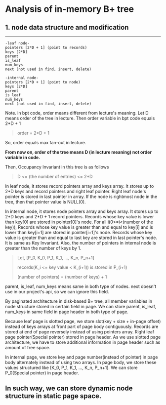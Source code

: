 # Analysis of in-memory B+ tree
## 1.  node data structure and modification
---
```
-leaf node-
pointers [2*D + 1] (point to records)
keys [2*D]
parent
is_leaf
num_keys
next (not used in find, insert, delete)
```
```
-internal node-
pointers [2*D + 1] (point to node)
keys [2*D]
parent
is_leaf
num_keys
next (not used in find, insert, delete)
```
Note. in bpt code, order means different from lecture's meaning.
Let D means order of the tree in lecture.
Then order variable in bpt code equals 2*D + 1
> order = 2*D + 1

So, order equals max fan-out in lecture.
 
**From now on, order of the tree means D (in lecture meaning) not order variable in code.**

Then, Occupancy Invariant in this tree is as follows
> D <= (the number of entries) <= 2*D

In leaf node, it stores record pointers array and keys array.
It stores up to 2*D keys and record pointers and right leaf pointer.
Right leaf node's pointer is stored in last pointer in array.
If the node is rightmost node in the tree, then that pointer value is NULL(0).

In internal node, it stores node pointers array and keys array.
It stores up to 2\*D keys and 2\*D + 1 record pointers.
Records whose key value is lower than key[0] are stored in pointer[0]'s node.
For all i(0<=i<(number of the key)), Records whose key value is greater than and equal to key[i] and is lower than key[i+1] are stored in pointer[i+1]'s node.
Records whose key value is greater than and equal to last key are stored in last pointer's node.
It is same as Key Invariant. Also, the number of pointers in internal node is greater than the number of keys by 1.
> Let, [P_0, K_0, P_1, K_1, ..., K_n, P_n+1]
>
> records(K_i <= key value < K_(i+1)) is stored in P_(i+1)
>
> (number of pointers) = (number of keys) + 1

parent, is_leaf, num_keys means same in both type of nodes. next doesn't use in our project's api, so we can ignore this field.

By paginated architecture in disk-based B+ tree, all member variables in node structure stored in certain field in page.
We can store parent, is_leaf, num_keys in same field in page header in both type of page.

Because leaf page is slotted page, we store slot(key + size + in-page offset) instead of keys arrays at front part of page body contiguously. Records are stored at end of page reversely instead of using pointers array. Right leaf page pointer(Special pointer) stored in page header. As we use slotted page architecture, we have to store additional information in page header such as amount of free space.

In internal page, we store key and page number(instead of pointer) in page body alternately instead of using two arrays. In page body, we store these values structured like [K_0, P_1, K_1, ..., K_n, P_n+1]. We can store P_0(Special pointer) in page header.

In such way, we can store dynamic node structure in static page space.
---






